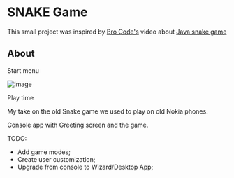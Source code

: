 SNAKE Game
==========
This small project was inspired by [Bro Code's](https://www.youtube.com/c/BroCodez) video about [Java snake game](https://www.youtube.com/watch?v=bI6e6qjJ8JQ)

About
-----
Start menu

![image](https://user-images.githubusercontent.com/92214769/172715190-eed7699e-0c7b-4285-b137-bec7ebce800b.png)

Play time


My take on the old Snake game we used to play on old Nokia phones.

Console app with Greeting screen and the game.


TODO:
- Add game modes;
- Create user customization;
- Upgrade from console to Wizard/Desktop App;
